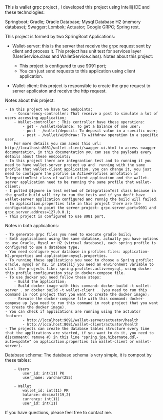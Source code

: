 This is wallet grpc project , I developed this project using Intellij IDE and these technologies:

Springboot;
Gradle;
Oracle Database;
Mysql Database
H2 (memory database);
Swagger;
Lombok;
Actuator;
Google GRPC;
Spring rest.

This project is formed by two SpringBoot Applications:

 - Wallet-server: this is the server that receive the grpc request sent by client and process it. This project has unit test for services layer (UserService.class and WalletService.class).
  Notes about this project:
	- This project is configured to use 9091 port;
	- You can just send requests to this application using client application.
 
 - Wallet-client: this project is responsible to create the grpc request to server applicaton and receive the http request.

 Notes about this project:
 
	- In this project we have two endpoints:
		- Concurrency-controller: That receive a post to simulate a lot of users accessing application;
		- Wallet-controller : This controller have these operations:
			- get - /wallet/balance: To get a balance of one user;
			- post - /wallet/deposit: To deposit value in a specific user;
			- post - /wallet/withdraw: To withdraw operation in a specific user.
		For more details you can acess this url: http://localhost:8081/wallet-client/swagger-ui.html to access swagger documentation, in this documentation you can see the payloads every details about these endpoints;
	- In this project there are integrantion test and to running it you need to have wallet-server project up and  running with the same profile that wallet-client application, you can change it, you just need to configure the profile in ActiveProfiles annotation in IntegrationTest class of wallet-client application and the wallet-server application need to be running the same profile that wallet-client;
	- I putted @Ignore in test method of IntegrationTest class because in the gradle build will try to run the tests and if you don't have wallet-server application configured and runnig the build will failed;
	- In application.properties file in this project there are the configurations to point the server project: grpc.server.port=9091 and grpc.server.address=127.0.0.1;
	- This project is configured to use 8081 port.

Notes in both applications:

	- To generate grpc files you need to execute gradle build;
	- Both applications using the same database, actually you have options to use Oracle, Mysql or H2 (virtual database), each spring profile is configured to use a database type;
	- You need configure your database in profiles files: application-h2.properties and application-mysql.properties.
	- To running these applications you need to choose a Spring profile: oracle, mysql or h2, in Intellij you need an environment variable to start the projects like: spring.profiles.active=mysql, using docker this profile configuration stay in docker-compose file.
	- To use docker you need follow these steps:
		- Build the application;
		- Build docker image with this command: docker build -t wallet-server . or docker build -t wallet-client . (you need to run this command in root project that you want to create the docker image);
		- Execute the docker-compose file with this command: docker-compose up (you need to run this command in root project that you want to create the docker image).
	- You can check if applications are running using the actuator feature:
			- http://localhost:9091/wallet-server/actuator/health
			- http://localhost:8081/wallet-client/actuator/health
	- The projects can create the database tables structure every time that the applications are started, if you want to do it, you need to discomment( remove #) in this line "spring.jpa.hibernate.ddl-auto=update" on application.properties (in wallet-client or wallet-server).


Database schema:
	The database schema is very simple, it is compost by these tables:
	
		- Users
			user_id: int(11) PK
			user_name: varchar(255)
		
		- Wallet
			wallet_id: int(11) PK
			balance: decimal(19,2)
			currency: int(11)
			user_id: int(11)

If you have questions, please feel free to contact me.
